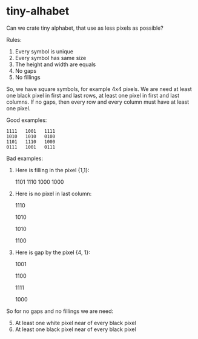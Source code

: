 # tiny-alhabet
Can we crate tiny alphabet, that use as less pixels as possible?

Rules:
 
  1. Every symbol is unique
  2. Every symbol has same size
  3. The height and width are equals
  3. No gaps
  4. No fillings

So, we have square symbols, for example 4x4 pixels.
We are need at least one black pixel in first and last rows, at least one pixel in first and last columns.
If no gaps, then every row and every column must have at least one pixel.

Good examples:

    1111   1001   1111
    1010   1010   0100
    1101   1110   1000
    0111   1001   0111

 Bad examples:
1.  Here is filling in the pixel {1,1}:

    1101
    1110
    1000
    1000
 
2. Here is no pixel in last column:
 
     1110
   
     1010
   
     1010
   
     1100


3. Here is gap by the pixel {4, 1}:
 
     1001
   
     1100
   
     1111
   
     1000


So for no gaps and no fillings we are need:
 
  5. At least one white pixel near of every black pixel
  6. At least one black pixel near of every black pixel

